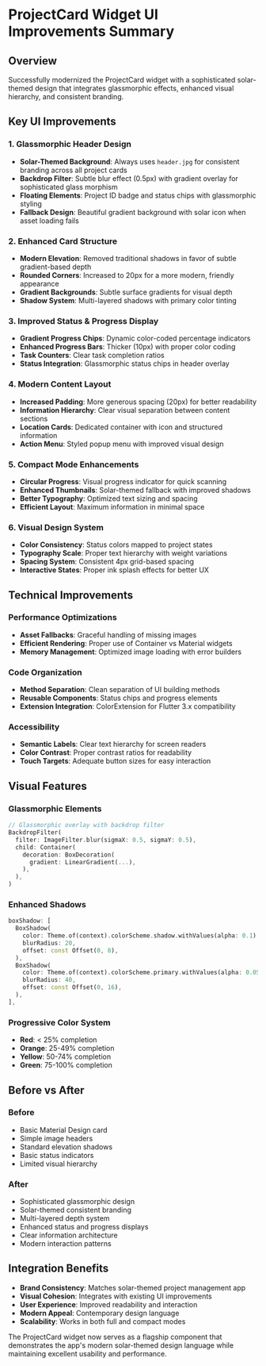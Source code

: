 # ProjectCard Widget UI Improvements Summary

## Overview
Successfully modernized the ProjectCard widget with a sophisticated solar-themed design that integrates glassmorphic effects, enhanced visual hierarchy, and consistent branding.

## Key UI Improvements

### 1. Glassmorphic Header Design
- **Solar-Themed Background**: Always uses `header.jpg` for consistent branding across all project cards
- **Backdrop Filter**: Subtle blur effect (0.5px) with gradient overlay for sophisticated glass morphism
- **Floating Elements**: Project ID badge and status chips with glassmorphic styling
- **Fallback Design**: Beautiful gradient background with solar icon when asset loading fails

### 2. Enhanced Card Structure
- **Modern Elevation**: Removed traditional shadows in favor of subtle gradient-based depth
- **Rounded Corners**: Increased to 20px for a more modern, friendly appearance
- **Gradient Backgrounds**: Subtle surface gradients for visual depth
- **Shadow System**: Multi-layered shadows with primary color tinting

### 3. Improved Status & Progress Display
- **Gradient Progress Chips**: Dynamic color-coded percentage indicators
- **Enhanced Progress Bars**: Thicker (10px) with proper color coding
- **Task Counters**: Clear task completion ratios
- **Status Integration**: Glassmorphic status chips in header overlay

### 4. Modern Content Layout
- **Increased Padding**: More generous spacing (20px) for better readability
- **Information Hierarchy**: Clear visual separation between content sections
- **Location Cards**: Dedicated container with icon and structured information
- **Action Menu**: Styled popup menu with improved visual design

### 5. Compact Mode Enhancements
- **Circular Progress**: Visual progress indicator for quick scanning
- **Enhanced Thumbnails**: Solar-themed fallback with improved shadows
- **Better Typography**: Optimized text sizing and spacing
- **Efficient Layout**: Maximum information in minimal space

### 6. Visual Design System
- **Color Consistency**: Status colors mapped to project states
- **Typography Scale**: Proper text hierarchy with weight variations
- **Spacing System**: Consistent 4px grid-based spacing
- **Interactive States**: Proper ink splash effects for better UX

## Technical Improvements

### Performance Optimizations
- **Asset Fallbacks**: Graceful handling of missing images
- **Efficient Rendering**: Proper use of Container vs Material widgets
- **Memory Management**: Optimized image loading with error builders

### Code Organization
- **Method Separation**: Clean separation of UI building methods
- **Reusable Components**: Status chips and progress elements
- **Extension Integration**: ColorExtension for Flutter 3.x compatibility

### Accessibility
- **Semantic Labels**: Clear text hierarchy for screen readers
- **Color Contrast**: Proper contrast ratios for readability
- **Touch Targets**: Adequate button sizes for easy interaction

## Visual Features

### Glassmorphic Elements
```dart
// Glassmorphic overlay with backdrop filter
BackdropFilter(
  filter: ImageFilter.blur(sigmaX: 0.5, sigmaY: 0.5),
  child: Container(
    decoration: BoxDecoration(
      gradient: LinearGradient(...),
    ),
  ),
)
```

### Enhanced Shadows
```dart
boxShadow: [
  BoxShadow(
    color: Theme.of(context).colorScheme.shadow.withValues(alpha: 0.1),
    blurRadius: 20,
    offset: const Offset(0, 8),
  ),
  BoxShadow(
    color: Theme.of(context).colorScheme.primary.withValues(alpha: 0.05),
    blurRadius: 40,
    offset: const Offset(0, 16),
  ),
],
```

### Progressive Color System
- **Red**: < 25% completion
- **Orange**: 25-49% completion  
- **Yellow**: 50-74% completion
- **Green**: 75-100% completion

## Before vs After

### Before
- Basic Material Design card
- Simple image headers
- Standard elevation shadows
- Basic status indicators
- Limited visual hierarchy

### After
- Sophisticated glassmorphic design
- Solar-themed consistent branding
- Multi-layered depth system
- Enhanced status and progress displays
- Clear information architecture
- Modern interaction patterns

## Integration Benefits
- **Brand Consistency**: Matches solar-themed project management app
- **Visual Cohesion**: Integrates with existing UI improvements
- **User Experience**: Improved readability and interaction
- **Modern Appeal**: Contemporary design language
- **Scalability**: Works in both full and compact modes

The ProjectCard widget now serves as a flagship component that demonstrates the app's modern solar-themed design language while maintaining excellent usability and performance.
